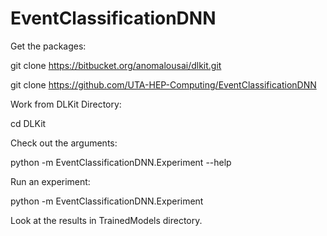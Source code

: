 # EventClassificationDNN

Get the packages:

git clone https://bitbucket.org/anomalousai/dlkit.git

git clone https://github.com/UTA-HEP-Computing/EventClassificationDNN


Work from DLKit Directory:

cd DLKit

Check out the arguments:

python -m EventClassificationDNN.Experiment --help


Run an experiment:

python -m EventClassificationDNN.Experiment


Look at the results in TrainedModels directory.